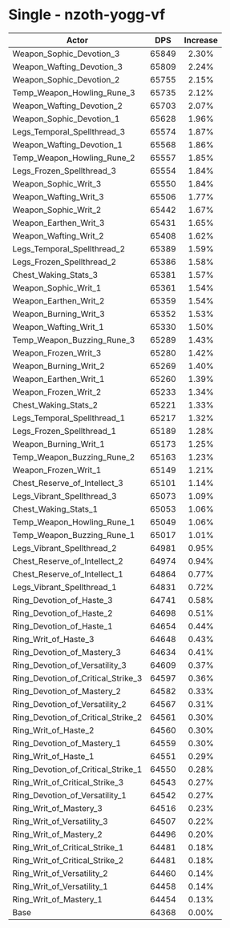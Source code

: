 # Single - nzoth-yogg-vf
| Actor | DPS | Increase |
|---|:---:|:---:|
|Weapon_Sophic_Devotion_3|65849|2.30%|
|Weapon_Wafting_Devotion_3|65809|2.24%|
|Weapon_Sophic_Devotion_2|65755|2.15%|
|Temp_Weapon_Howling_Rune_3|65735|2.12%|
|Weapon_Wafting_Devotion_2|65703|2.07%|
|Weapon_Sophic_Devotion_1|65628|1.96%|
|Legs_Temporal_Spellthread_3|65574|1.87%|
|Weapon_Wafting_Devotion_1|65568|1.86%|
|Temp_Weapon_Howling_Rune_2|65557|1.85%|
|Legs_Frozen_Spellthread_3|65554|1.84%|
|Weapon_Sophic_Writ_3|65550|1.84%|
|Weapon_Wafting_Writ_3|65506|1.77%|
|Weapon_Sophic_Writ_2|65442|1.67%|
|Weapon_Earthen_Writ_3|65431|1.65%|
|Weapon_Wafting_Writ_2|65408|1.62%|
|Legs_Temporal_Spellthread_2|65389|1.59%|
|Legs_Frozen_Spellthread_2|65386|1.58%|
|Chest_Waking_Stats_3|65381|1.57%|
|Weapon_Sophic_Writ_1|65361|1.54%|
|Weapon_Earthen_Writ_2|65359|1.54%|
|Weapon_Burning_Writ_3|65352|1.53%|
|Weapon_Wafting_Writ_1|65330|1.50%|
|Temp_Weapon_Buzzing_Rune_3|65289|1.43%|
|Weapon_Frozen_Writ_3|65280|1.42%|
|Weapon_Burning_Writ_2|65269|1.40%|
|Weapon_Earthen_Writ_1|65260|1.39%|
|Weapon_Frozen_Writ_2|65233|1.34%|
|Chest_Waking_Stats_2|65221|1.33%|
|Legs_Temporal_Spellthread_1|65217|1.32%|
|Legs_Frozen_Spellthread_1|65189|1.28%|
|Weapon_Burning_Writ_1|65173|1.25%|
|Temp_Weapon_Buzzing_Rune_2|65163|1.23%|
|Weapon_Frozen_Writ_1|65149|1.21%|
|Chest_Reserve_of_Intellect_3|65101|1.14%|
|Legs_Vibrant_Spellthread_3|65073|1.09%|
|Chest_Waking_Stats_1|65053|1.06%|
|Temp_Weapon_Howling_Rune_1|65049|1.06%|
|Temp_Weapon_Buzzing_Rune_1|65017|1.01%|
|Legs_Vibrant_Spellthread_2|64981|0.95%|
|Chest_Reserve_of_Intellect_2|64974|0.94%|
|Chest_Reserve_of_Intellect_1|64864|0.77%|
|Legs_Vibrant_Spellthread_1|64831|0.72%|
|Ring_Devotion_of_Haste_3|64741|0.58%|
|Ring_Devotion_of_Haste_2|64698|0.51%|
|Ring_Devotion_of_Haste_1|64654|0.44%|
|Ring_Writ_of_Haste_3|64648|0.43%|
|Ring_Devotion_of_Mastery_3|64634|0.41%|
|Ring_Devotion_of_Versatility_3|64609|0.37%|
|Ring_Devotion_of_Critical_Strike_3|64597|0.36%|
|Ring_Devotion_of_Mastery_2|64582|0.33%|
|Ring_Devotion_of_Versatility_2|64567|0.31%|
|Ring_Devotion_of_Critical_Strike_2|64561|0.30%|
|Ring_Writ_of_Haste_2|64560|0.30%|
|Ring_Devotion_of_Mastery_1|64559|0.30%|
|Ring_Writ_of_Haste_1|64551|0.29%|
|Ring_Devotion_of_Critical_Strike_1|64550|0.28%|
|Ring_Writ_of_Critical_Strike_3|64543|0.27%|
|Ring_Devotion_of_Versatility_1|64542|0.27%|
|Ring_Writ_of_Mastery_3|64516|0.23%|
|Ring_Writ_of_Versatility_3|64507|0.22%|
|Ring_Writ_of_Mastery_2|64496|0.20%|
|Ring_Writ_of_Critical_Strike_1|64481|0.18%|
|Ring_Writ_of_Critical_Strike_2|64481|0.18%|
|Ring_Writ_of_Versatility_2|64460|0.14%|
|Ring_Writ_of_Versatility_1|64458|0.14%|
|Ring_Writ_of_Mastery_1|64454|0.13%|
|Base|64368|0.00%|
